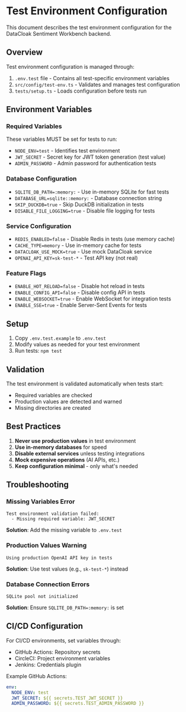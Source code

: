 # Test Environment Configuration

This document describes the test environment configuration for the DataCloak Sentiment Workbench backend.

## Overview

Test environment configuration is managed through:
1. `.env.test` file - Contains all test-specific environment variables
2. `src/config/test-env.ts` - Validates and manages test configuration
3. `tests/setup.ts` - Loads configuration before tests run

## Environment Variables

### Required Variables

These variables MUST be set for tests to run:

- `NODE_ENV=test` - Identifies test environment
- `JWT_SECRET` - Secret key for JWT token generation (test value)
- `ADMIN_PASSWORD` - Admin password for authentication tests

### Database Configuration

- `SQLITE_DB_PATH=:memory:` - Use in-memory SQLite for fast tests
- `DATABASE_URL=sqlite::memory:` - Database connection string
- `SKIP_DUCKDB=true` - Skip DuckDB initialization in tests
- `DISABLE_FILE_LOGGING=true` - Disable file logging for tests

### Service Configuration

- `REDIS_ENABLED=false` - Disable Redis in tests (use memory cache)
- `CACHE_TYPE=memory` - Use in-memory cache for tests
- `DATACLOAK_USE_MOCK=true` - Use mock DataCloak service
- `OPENAI_API_KEY=sk-test-*` - Test API key (not real)

### Feature Flags

- `ENABLE_HOT_RELOAD=false` - Disable hot reload in tests
- `ENABLE_CONFIG_API=false` - Disable config API in tests
- `ENABLE_WEBSOCKET=true` - Enable WebSocket for integration tests
- `ENABLE_SSE=true` - Enable Server-Sent Events for tests

## Setup

1. Copy `.env.test.example` to `.env.test`
2. Modify values as needed for your test environment
3. Run tests: `npm test`

## Validation

The test environment is validated automatically when tests start:
- Required variables are checked
- Production values are detected and warned
- Missing directories are created

## Best Practices

1. **Never use production values** in test environment
2. **Use in-memory databases** for speed
3. **Disable external services** unless testing integrations
4. **Mock expensive operations** (AI APIs, etc.)
5. **Keep configuration minimal** - only what's needed

## Troubleshooting

### Missing Variables Error
```
Test environment validation failed:
  - Missing required variable: JWT_SECRET
```
**Solution**: Add the missing variable to `.env.test`

### Production Values Warning
```
Using production OpenAI API key in tests
```
**Solution**: Use test values (e.g., `sk-test-*`) instead

### Database Connection Errors
```
SQLite pool not initialized
```
**Solution**: Ensure `SQLITE_DB_PATH=:memory:` is set

## CI/CD Configuration

For CI/CD environments, set variables through:
- GitHub Actions: Repository secrets
- CircleCI: Project environment variables
- Jenkins: Credentials plugin

Example GitHub Actions:
```yaml
env:
  NODE_ENV: test
  JWT_SECRET: ${{ secrets.TEST_JWT_SECRET }}
  ADMIN_PASSWORD: ${{ secrets.TEST_ADMIN_PASSWORD }}
```